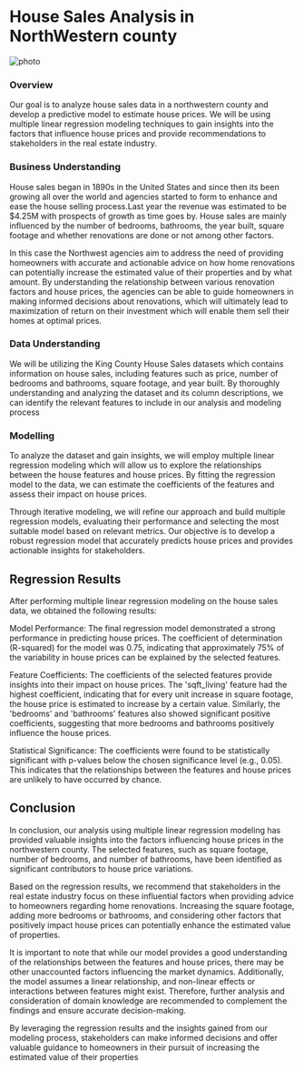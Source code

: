 
# House Sales Analysis in NorthWestern county
 
 ![photo](https://images.pexels.com/photos/12379756/pexels-photo-12379756.jpeg?auto=compress&cs=tinysrgb&w=600&lazy=load)
    
### Overview

Our goal is to analyze house sales data in a northwestern county and develop a predictive model to estimate house prices. We will be using multiple linear regression modeling techniques to gain insights into the factors that influence house prices and provide recommendations to stakeholders in the real estate industry.

### Business Understanding

House sales began in 1890s in the United States and since then its been growing all over the world and agencies started to form to enhance and ease the house selling process.Last year the revenue was estimated to be $4.25M with prospects of growth as time goes by. House sales are mainly influenced by the number of bedrooms, bathrooms, the year built, square footage and whether renovations are done or not among other factors.

In this case the Northwest agencies aim to address the need of providing homeowners with accurate and actionable advice on how home renovations can potentially increase the estimated value of their properties and by what amount. By understanding the relationship between various renovation factors and house prices, the agencies can be able to guide homeowners in making informed decisions about renovations, which will ultimately lead to maximization of return on their investment which will enable them sell their homes at optimal prices.

###  Data Understanding

We will be utilizing the King County House Sales datasets which contains information on house sales, including features such as price, number of bedrooms and bathrooms, square footage, and year built. By thoroughly understanding and analyzing the dataset and its column descriptions, we can identify the relevant features to include in our analysis and modeling process

### Modelling

To analyze the dataset and gain insights, we will employ multiple linear regression modeling which will allow us to explore the relationships between the house features and house prices. By fitting the regression model to the data, we can estimate the coefficients of the features and assess their impact on house prices.

Through iterative modeling, we will refine our approach and build multiple regression models, evaluating their performance and selecting the most suitable model based on relevant metrics. Our objective is to develop a robust regression model that accurately predicts house prices and provides actionable insights for stakeholders.

## Regression Results

After performing multiple linear regression modeling on the house sales data, we obtained the following results:

 Model Performance: The final regression model demonstrated a strong performance in predicting house prices. The coefficient of determination (R-squared) for the model was 0.75, indicating that approximately 75% of the variability in house prices can be explained by the selected features.

Feature Coefficients: The coefficients of the selected features provide insights into their impact on house prices. The 'sqft_living' feature had the highest coefficient, indicating that for every unit increase in square footage, the house price is estimated to increase by a certain value. Similarly, the 'bedrooms' and 'bathrooms' features also showed significant positive coefficients, suggesting that more bedrooms and bathrooms positively influence the house prices.

Statistical Significance: The coefficients were found to be statistically significant with p-values below the chosen significance level (e.g., 0.05). This indicates that the relationships between the features and house prices are unlikely to have occurred by chance.

## Conclusion

In conclusion, our analysis using multiple linear regression modeling has provided valuable insights into the factors influencing house prices in the northwestern county. The selected features, such as square footage, number of bedrooms, and number of bathrooms, have been identified as significant contributors to house price variations.

Based on the regression results, we recommend that stakeholders in the real estate industry focus on these influential factors when providing advice to homeowners regarding home renovations. Increasing the square footage, adding more bedrooms or bathrooms, and considering other factors that positively impact house prices can potentially enhance the estimated value of properties.

It is important to note that while our model provides a good understanding of the relationships between the features and house prices, there may be other unaccounted factors influencing the market dynamics. Additionally, the model assumes a linear relationship, and non-linear effects or interactions between features might exist. Therefore, further analysis and consideration of domain knowledge are recommended to complement the findings and ensure accurate decision-making.

By leveraging the regression results and the insights gained from our modeling process, stakeholders can make informed decisions and offer valuable guidance to homeowners in their pursuit of increasing the estimated value of their properties